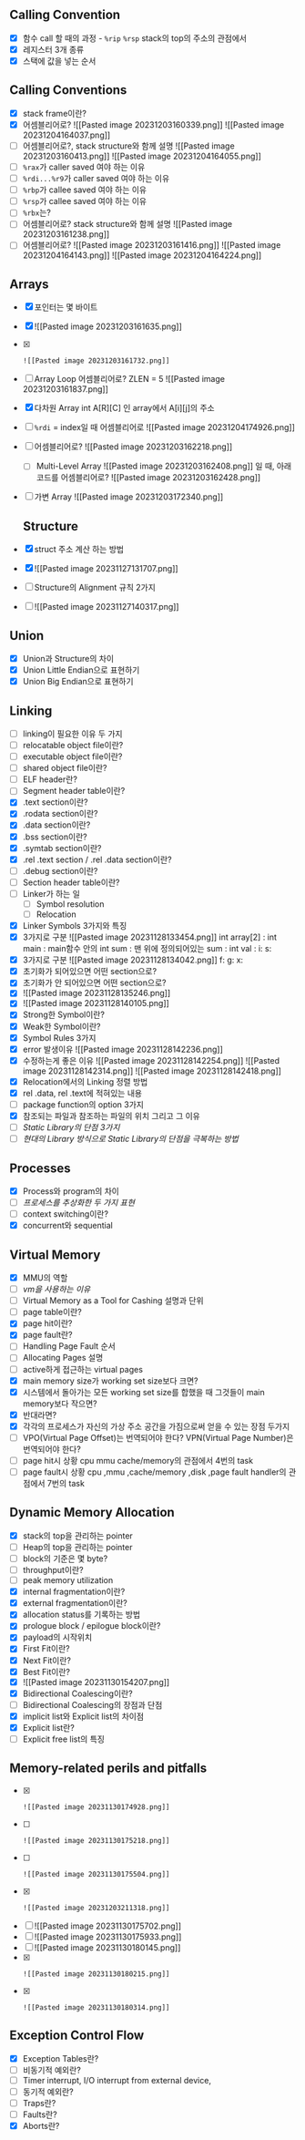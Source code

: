## Calling Convention
- [x] 함수 call 할 때의 과정 - `%rip` `%rsp` stack의 top의 주소의 관점에서
- [x] 레지스터 3개 종류
- [x] 스택에 값을 넣는 순서
## Calling Conventions
- [x] stack frame이란?
- [x] 어셈블리어로?
      ![[Pasted image 20231203160339.png]]
      ![[Pasted image 20231204164037.png]]
- [ ] 어셈블리어로?, stack structure와 함께 설명
      ![[Pasted image 20231203160413.png]]
      ![[Pasted image 20231204164055.png]]
- [ ]  `%rax`가 caller saved 여야 하는 이유
- [ ]  `%rdi...%r9`가 caller saved 여야 하는 이유
- [ ]  `%rbp`가 callee saved 여야 하는 이유
- [ ]  `%rsp`가 callee saved 여야 하는 이유
- [ ] `%rbx`는?
- [ ] 어셈블리어로? stack structure와 함께 설명
      ![[Pasted image 20231203161238.png]]
- [ ] 어셈블리어로?
      ![[Pasted image 20231203161416.png]]
      ![[Pasted image 20231204164143.png]]
      ![[Pasted image 20231204164224.png]]
## Arrays
- [x] 포인터는 몇 바이트
- [x] ![[Pasted image 20231203161635.png]]
- [x] 
      ![[Pasted image 20231203161732.png]]
- [ ] Array Loop 어셈블리어로?
      ZLEN = 5
      ![[Pasted image 20231203161837.png]]
- [x] 다차원 Array int A\[R]\[C] 인 array에서 A\[i]\[j]의 주소
- [ ]  `%rdi` = index일 때 어셈블리어로
      ![[Pasted image 20231204174926.png]]
      
- [ ] 어셈블리어로? 
      ![[Pasted image 20231203162218.png]]
  - [ ] Multi-Level Array
        ![[Pasted image 20231203162408.png]]
        일 때, 아래 코드를 어셈블리어로?
        ![[Pasted image 20231203162428.png]]
- [ ] 가변 Array
      ![[Pasted image 20231203172340.png]]
  ## Structure
- [x] struct 주소 계산 하는 방법
- [x] ![[Pasted image 20231127131707.png]]
- [ ] Structure의 Alignment 규칙 2가지
- [ ] ![[Pasted image 20231127140317.png]]
## Union
- [x] Union과 Structure의 차이
- [x] Union Little Endian으로 표현하기
- [x] Union Big Endian으로 표현하기
## Linking
- [ ] linking이 필요한 이유 두 가지
- [ ] relocatable object file이란?
- [ ] executable object file이란?
- [ ] shared object file이란?
- [ ] ELF header란?
- [ ] Segment header table이란?
- [x] .text section이란?
- [x] .rodata section이란?
- [x] .data section이란?
- [x] .bss section이란?
- [x] .symtab section이란?
- [x] .rel .text section /  .rel .data section이란?
- [ ] .debug section이란?
- [ ] Section header table이란?
- [ ] Linker가 하는 일
	- [ ] Symbol resolution
	- [ ] Relocation
- [x] Linker Symbols 3가지와 특징
- [x] 3가지로 구분
      ![[Pasted image 20231128133454.png]]
      int array\[2] : 
      int main : 
      main함수 안의 int sum :
      맨 위에 정의되어있는 sum :
      int val :
      i:
      s:
- [x] 3가지로 구분
      ![[Pasted image 20231128134042.png]]
      f:
      g:
      x:
- [x] 초기화가 되어있으면 어떤 section으로?
- [x] 초기화가 안 되어있으면 어떤 section으로?
- [x] ![[Pasted image 20231128135246.png]]
- [x] ![[Pasted image 20231128140105.png]]
- [x] Strong한 Symbol이란?
- [x] Weak한 Symbol이란?
- [x] Symbol Rules 3가지
- [x] error 발생이유
      ![[Pasted image 20231128142236.png]]
- [x] 수정하는게 좋은 이유
      ![[Pasted image 20231128142254.png]]
      ![[Pasted image 20231128142314.png]]
      ![[Pasted image 20231128142418.png]]
- [x] Relocation에서의 Linking 정렬 방법
- [x] rel .data, rel .text에 적혀있는 내용
- [ ] package function의 option 3가지
- [x] 참조되는 파일과 참조하는 파일의 위치 그리고 그 이유
- [ ] *Static Library의 단점 3가지*
- [ ] *현대의 Library 방식으로 Static Library의 단점을 극복하는 방법*
## Processes
- [x] Process와 program의 차이
- [ ] *프로세스를 추상화한 두 가지 표현*
- [ ] context switching이란?
- [x] concurrent와 sequential
## Virtual Memory
- [x] MMU의 역할
- [ ] *vm을 사용하는 이유*
- [ ] Virtual Memory as a Tool for Cashing 설명과 단위
- [ ] page table이란?
- [x] page hit이란?
- [x] page fault란?
- [ ] Handling Page Fault 순서
- [ ] Allocating Pages 설명
- [ ] active하게 접근하는 virtual pages
- [x] main memory size가 working set size보다 크면?
- [x] 시스템에서 돌아가는 모든 working set size를 합했을 때 그것들이 main memory보다 작으면?
- [x] 반대라면?
- [x] 각각의 프로세스가 자신의 가상 주소 공간을 가짐으로써 얻을 수 있는 장점 두가지
- [ ] VPO(Virtual Page Offset)는 번역되어야 한다? VPN(Virtual Page Number)은 번역되어야 한다?
- [ ] page hit시 상황 cpu mmu cache/memory의 관점에서 4번의 task
- [ ] page fault시 상황 cpu ,mmu ,cache/memory ,disk ,page fault handler의 관점에서 7번의 task
## Dynamic Memory Allocation
- [x] stack의 top을 관리하는 pointer
- [ ] Heap의 top을 관리하는 pointer
- [ ] block의 기준은 몇 byte?
- [ ] throughput이란?
- [ ] peak memory utilization
- [x] internal fragmentation이란?
- [x] external fragmentation이란?
- [x] allocation status를 기록하는 방법
- [x] prologue block / epilogue block이란?
- [x] payload의 시작위치
- [x] First Fit이란?
- [x] Next Fit이란?
- [x] Best Fit이란?
- [x] ![[Pasted image 20231130154207.png]]
- [x] Bidirectional Coalescing이란?
- [ ] Bidirectional Coalescing의 장점과 단점
- [x] implicit list와 Explicit list의 차이점
- [x] Explicit list란?
- [ ] Explicit free list의 특징
## Memory-related perils and pitfalls
- [x] 
      ![[Pasted image 20231130174928.png]]
- [ ] 
      ![[Pasted image 20231130175218.png]]
- [ ] 
      ![[Pasted image 20231130175504.png]]
- [x] 
      ![[Pasted image 20231203211318.png]]
- [ ] ![[Pasted image 20231130175702.png]]
- [ ] ![[Pasted image 20231130175933.png]]
- [ ] ![[Pasted image 20231130180145.png]]
- [x] 
      ![[Pasted image 20231130180215.png]]
- [x] 
      ![[Pasted image 20231130180314.png]]

## Exception Control Flow
- [x] Exception Tables란?
- [ ] 비동기적 예외란?
- [ ] Timer interrupt, I/O interrupt from external device, 
- [ ] 동기적 예외란?
- [ ] Traps란?
- [ ] Faults란?
- [x] Aborts란?
